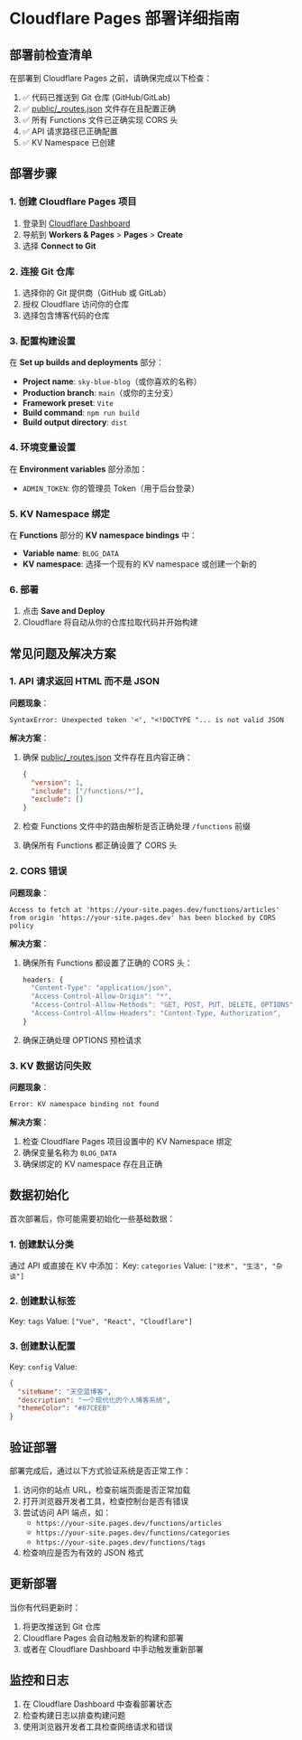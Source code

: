 # Cloudflare Pages 部署详细指南

## 部署前检查清单

在部署到 Cloudflare Pages 之前，请确保完成以下检查：

1. ✅ 代码已推送到 Git 仓库 (GitHub/GitLab)
2. ✅ [public/_routes.json](file:///d:/CodeProject/QoderCodePj/%E4%B8%AA%E4%BA%BA%E9%9D%99%E6%80%81%E5%8D%9A%E5%AE%A2/public/_routes.json) 文件存在且配置正确
3. ✅ 所有 Functions 文件已正确实现 CORS 头
4. ✅ API 请求路径已正确配置
5. ✅ KV Namespace 已创建

## 部署步骤

### 1. 创建 Cloudflare Pages 项目

1. 登录到 [Cloudflare Dashboard](https://dash.cloudflare.com/)
2. 导航到 **Workers & Pages** > **Pages** > **Create**
3. 选择 **Connect to Git**

### 2. 连接 Git 仓库

1. 选择你的 Git 提供商（GitHub 或 GitLab）
2. 授权 Cloudflare 访问你的仓库
3. 选择包含博客代码的仓库

### 3. 配置构建设置

在 **Set up builds and deployments** 部分：

- **Project name**: `sky-blue-blog`（或你喜欢的名称）
- **Production branch**: `main`（或你的主分支）
- **Framework preset**: `Vite`
- **Build command**: `npm run build`
- **Build output directory**: `dist`

### 4. 环境变量设置

在 **Environment variables** 部分添加：

- `ADMIN_TOKEN`: 你的管理员 Token（用于后台登录）

### 5. KV Namespace 绑定

在 **Functions** 部分的 **KV namespace bindings** 中：

- **Variable name**: `BLOG_DATA`
- **KV namespace**: 选择一个现有的 KV namespace 或创建一个新的

### 6. 部署

1. 点击 **Save and Deploy**
2. Cloudflare 将自动从你的仓库拉取代码并开始构建

## 常见问题及解决方案

### 1. API 请求返回 HTML 而不是 JSON

**问题现象**：
```
SyntaxError: Unexpected token '<', "<!DOCTYPE "... is not valid JSON
```

**解决方案**：
1. 确保 [public/_routes.json](file:///d:/CodeProject/QoderCodePj/%E4%B8%AA%E4%BA%BA%E9%9D%99%E6%80%81%E5%8D%9A%E5%AE%A2/public/_routes.json) 文件存在且内容正确：
   ```json
   {
     "version": 1,
     "include": ["/functions/*"],
     "exclude": []
   }
   ```

2. 检查 Functions 文件中的路由解析是否正确处理 `/functions` 前缀

3. 确保所有 Functions 都正确设置了 CORS 头

### 2. CORS 错误

**问题现象**：
```
Access to fetch at 'https://your-site.pages.dev/functions/articles' from origin 'https://your-site.pages.dev' has been blocked by CORS policy
```

**解决方案**：
1. 确保所有 Functions 都设置了正确的 CORS 头：
   ```javascript
   headers: {
     "Content-Type": "application/json",
     "Access-Control-Allow-Origin": "*",
     "Access-Control-Allow-Methods": "GET, POST, PUT, DELETE, OPTIONS",
     "Access-Control-Allow-Headers": "Content-Type, Authorization",
   }
   ```

2. 确保正确处理 OPTIONS 预检请求

### 3. KV 数据访问失败

**问题现象**：
```
Error: KV namespace binding not found
```

**解决方案**：
1. 检查 Cloudflare Pages 项目设置中的 KV Namespace 绑定
2. 确保变量名称为 `BLOG_DATA`
3. 确保绑定的 KV namespace 存在且正确

## 数据初始化

首次部署后，你可能需要初始化一些基础数据：

### 1. 创建默认分类

通过 API 或直接在 KV 中添加：
Key: `categories`
Value: `["技术", "生活", "杂谈"]`

### 2. 创建默认标签

Key: `tags`
Value: `["Vue", "React", "Cloudflare"]`

### 3. 创建默认配置

Key: `config`
Value:
```json
{
  "siteName": "天空蓝博客",
  "description": "一个现代化的个人博客系统",
  "themeColor": "#87CEEB"
}
```

## 验证部署

部署完成后，通过以下方式验证系统是否正常工作：

1. 访问你的站点 URL，检查前端页面是否正常加载
2. 打开浏览器开发者工具，检查控制台是否有错误
3. 尝试访问 API 端点，如：
   - `https://your-site.pages.dev/functions/articles`
   - `https://your-site.pages.dev/functions/categories`
   - `https://your-site.pages.dev/functions/tags`
4. 检查响应是否为有效的 JSON 格式

## 更新部署

当你有代码更新时：

1. 将更改推送到 Git 仓库
2. Cloudflare Pages 会自动触发新的构建和部署
3. 或者在 Cloudflare Dashboard 中手动触发重新部署

## 监控和日志

1. 在 Cloudflare Dashboard 中查看部署状态
2. 检查构建日志以排查构建问题
3. 使用浏览器开发者工具检查网络请求和错误